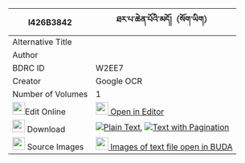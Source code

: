 |I426B3842|ཐར་པ་ཆེན་པོའི་མདོ།（སོག་ཡིག） 
| --- | --- 
|Alternative Title |
|Author | 
|BDRC ID | W2EE7
|Creator | Google OCR
|Number of Volumes| 1
|<img width="25" src="https://img.icons8.com/color/25/000000/edit-property.png">Edit Online| [<img width="25" src="https://avatars.githubusercontent.com/u/45091458?s=200&v=4"> Open in Editor](http://editor.openpecha.org/I426B3842)
|<img width="25" src="https://img.icons8.com/fluent/48/000000/download-2.png"/>  Download | [![](https://img.icons8.com/color/20/000000/txt.png)Plain Text](https://github.com/Openpecha/I426B3842/releases/download/v1/tarpa_chenpo_i_do_sokyik_plain_I426B3842.zip), [![](https://img.icons8.com/color/20/000000/txt.png)Text with Pagination](https://github.com/Openpecha/I426B3842/releases/download/v1/tarpa_chenpo_i_do_sokyik_pages_I426B3842.zip)
|<img width="25" src="https://img.icons8.com/plasticine/100/000000/pictures-folder.png"/>  Source Images | [<img width="25" src="https://library.bdrc.io/icons/BUDA-small.svg"> Images of text file open in BUDA](https://library.bdrc.io/show/bdr:W2EE7)
